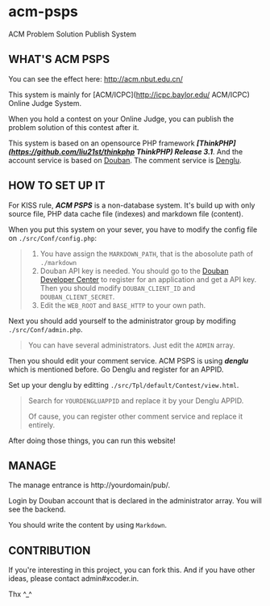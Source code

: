 acm-psps
========

ACM Problem Solution Publish System

WHAT'S ACM PSPS
---------------

You can see the effect here: http://acm.nbut.edu.cn/

This system is mainly for [ACM/ICPC](http://icpc.baylor.edu/ ACM/ICPC) Online Judge System.

When you hold a contest on your Online Judge, you can publish the problem solution of this contest after it.

This system is based on an opensource PHP framework ***[ThinkPHP](https://github.com/liu21st/thinkphp ThinkPHP) Release 3.1***. And the account service is based on [Douban](http://douban.com/). The comment service is [Denglu](https://denglu.cc).

HOW TO SET UP IT
----------------

For KISS rule, ***ACM PSPS*** is a non-database system. It's build up with only source file, PHP data cache file (indexes) and markdown file (content).

When you put this system on your sever, you have to modify the config file on `./src/Conf/config.php`:

> 1. You have assign the `MARKDOWN_PATH`, that is the abosolute path of `./markdown`
> 2. Douban API key is needed. You should go to the [Douban Developer Center](http://developers.douban.com/) to register for an application and get a API key. Then you should modify `DOUBAN_CLIENT_ID` and `DOUBAN_CLIENT_SECRET`.
> 3. Edit the `WEB_ROOT` and `BASE_HTTP` to your own path.

Next you should add yourself to the administrator group by modifing `./src/Conf/admin.php`.

> You can have several administrators. Just edit the `ADMIN` array.

Then you should edit your comment service. ACM PSPS is using ***denglu*** which is mentioned before. Go Denglu and register for an APPID.

Set up your denglu by editting `./src/Tpl/default/Contest/view.html`.

> Search for `YOURDENGLUAPPID` and replace it by your Denglu APPID.
>
> Of cause, you can register other comment service and replace it entirely.

After doing those things, you can run this website!

MANAGE
------

The manage entrance is http://yourdomain/pub/.

Login by Douban account that is declared in the administrator array. You will see the backend.

You should write the content by using `Markdown`.

CONTRIBUTION
------------

If you're interesting in this project, you can fork this. And if you have other ideas, please contact admin#xcoder.in.

Thx ^_^
